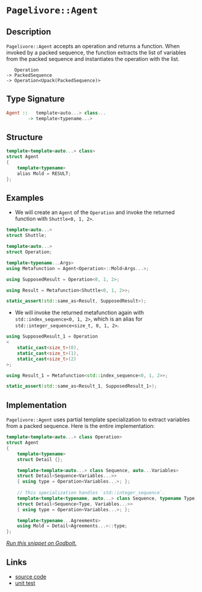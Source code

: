 <!-- Copyright 2024 Feng Mofan
SPDX-License-Identifier: Apache-2.0 -->

# `Pagelivore::Agent`

## Description

`Pagelivore::Agent` accepts an operation and returns a function.
When invoked by a packed sequence, the function extracts the list of variables from the packed sequence and instantiates the operation with the list.

<pre><code>   Operation
-> PackedSequence
-> Operation&lt;Upack(PackedSequence)&gt;</code></pre>

## Type Signature

```Haskell
Agent ::   template<auto...> class...
        -> template<typename...>
```

## Structure

```C++
template<template<auto...> class>
struct Agent
{
    template<typename>
    alias Mold = RESULT;
};
```

## Examples

- We will create an `Agent` of the `Operation` and invoke the returned function with `Shuttle<0, 1, 2>`.

```C++
template<auto...>
struct Shuttle;

template<auto...>
struct Operation;

template<typename...Args>
using Metafunction = Agent<Operation>::Mold<Args...>;

using SupposedResult = Operation<0, 1, 2>;

using Result = Metafunction<Shuttle<0, 1, 2>>;

static_assert(std::same_as<Result, SupposedResult>);
```

- We will invoke the returned metafunction again with `std::index_sequence<0, 1, 2>`, which is an alias for `std::integer_sequence<size_t, 0, 1, 2>`.

```C++
using SupposedResult_1 = Operation
<
    static_cast<size_t>(0),
    static_cast<size_t>(1),
    static_cast<size_t>(2)
>;

using Result_1 = Metafunction<std::index_sequence<0, 1, 2>>;

static_assert(std::same_as<Result_1, SupposedResult_1>);
```

## Implementation

`Pagelivore::Agent` uses partial template specialization to extract variables from a packed sequence. Here is the entire implementation:

```C++
template<template<auto...> class Operation>
struct Agent
{
    template<typename>
    struct Detail {};

    template<template<auto...> class Sequence, auto...Variables>
    struct Detail<Sequence<Variables...>>
    { using type = Operation<Variables...>; };
    
    // This specialization handles `std::integer_sequence`.
    template<template<typename, auto...> class Sequence, typename Type, auto...Variables>
    struct Detail<Sequence<Type, Variables...>>
    { using type = Operation<Variables...>; };

    template<typename...Agreements>
    using Mold = Detail<Agreements...>::type;
};
```

[*Run this snippet on Godbolt.*](https://godbolt.org/#z:OYLghAFBqd5QCxAYwPYBMCmBRdBLAF1QCcAaPECAMzwBtMA7AQwFtMQByARg9KtQYEAysib0QXACx8BBAKoBnTAAUAHpwAMvAFYTStJg1DIApACYAQuYukl9ZATwDKjdAGFUtAK4sGIMxqkrgAyeAyYAHI%2BAEaYxP4AbKQADqgKhE4MHt6%2B/oGp6Y4CoeFRLLHxZkl2mA6ZQgRMxATZPn4Btpj2RQwNTQQlkTFxibaNza25HQrjA2FD5SNVAJS2qF7EyOwcBJgsyQa7JgDMbrv7h5gnbkxeRAB0jyfYANTIBgoKLwDyyXFMPWeJg0AEEZsQvA4XiDgIwCMCQSYAOxWUEvdEvc4HAFXU4EACef2YbCBaIx4MhBBeABFMI06C9kVYkdSTqjEWT0VjLtduTjrrcHk9jq93kxPi8hJgAI5eRhbUgvQWoR73ABqTTwTGi9AUpJBGJeFKhtPptGuUtl8txbg1xC1OswClVQJFCMNTJeXnSRkxhMwjOO1J%2Bf2IAMy1ztDt1LrdxwsjJZbPdGJT6IA9OmXgAVBB4L4KP7ILW0PAAL3DAheCEM6F1jISGhm6BAIDCu1hxAA%2BkorQwtiZG/c05i9tijnixzy8f7iZhFcrY6KPl9LXL%2B/O/UTWAHs/6F3cVY8o9rdfrDcaqaamHQLTL1wPTnu/oqT47ncLsOfUyivT7gFuAYnMGvz/ICpxvjGn5somrLxgiI58hOZyzjuqowsQmB7HCepupyf5hABACynjoIGwbXrepwYVhbCCB%2Bw4iq2BJ/MmoLInB7IIumABUfH8QJ6bcfx2bYEI2b8UJoK8QJslSRyiJmMcYTvF4WCBm4dx0IQ%2BL6uYyn9t46nXMgzZYFQelKSpRlAacaAbskBC4V%2B7HSQJLwAGJ4MQMwvNgqisAcAaSQiSE2ou0GgpekoIHcBD0GxClhQKh5Lgi0WgWG4FcaCyUztubDocQwDOQi3qES8RF0kwVBeP2PTkdCsKCNcmWVgwzytiRtDoNcILFQxro5SC5W%2BkIXjJAUmDoAASk6Xi0FSwEhmBEanIELxcIqZhDQhoKjQBc0KAtS1BpV1W1fVa1uEIsUEPFNobVtLw7XGX7wa5YKNI4yBduKSjNBAzatgoO5/bhbhHSdirjZNaTTVDi3PMsiXCfxkq1AIZH%2BYF9AvCF%2B3/pKE1TbN82LV2XCNW1gLsacI4zOGv2iDM1zpGWmBdvCIoQBoqwM99eDM%2BK3NuOznPc9gEBcPz%2BGMz9XYs6L4tc88EBmCjdPvcNB0vIjBCU41VWNJddQCGzBAtm2DBYKoPb3ta1xPdtrra3tX1M%2BDAMEEDlsg2D4rXPrlMwyT8Nk8dFNcMjbIcKstCcAArLwfgcFopCoJwbjWNYRrrJsQFKTwpAEJocerAA1iAicJPcAAcCRSInSIJJIACcxwt0p%2BicJIvAsBIGiBKn6eZxwvAKCAgSl2ncekHAsAwIgIDrAQyR3OQlBoPsdBxBEO6cKoDcALSty8wDIMgm2SPcZi8NNhAkHgLZbfwggiGI7BSDIgiKCo6iz1ILoLaAB3MMyROA8HjknFOZcM6cG%2BHcdeVJUBUBeEfBIp9JDn0vtfW%2BLwIAeB3vQYgjIi7LF4DPLQqwIBIG3skXeZAKAQHoYwkAwApBmD4HQXYPlKDRDgdEMITR8SQN4EI5gxB8TfGiNoWoM9i7bzogQb4DBaCiMAVgaIXhgA3FoLQSe3BeBYBYIYYA4hNHeXkXgAAbk6OBmBVC1DuNsYu7YuhwNLNEMMUiPBYDgQQe0A8jGkDscQaI8NaSmKMKWIwZdVhUAMCVNUeBMAgNAqnYub9hCiHEN/bJf81BwOAfoMxKAc6WH0HgaIk9ICrFQI5TIhjj7NmAqYSw1gAi8FQGE%2B0WBakQFWDUM2fgICuEmH4LaIR5hlAqHoAoGQBATPmWkRZDBBizJGFtYZPQ%2BgTE8G0PQOz6izA2cMeI2zZjLMuf0M5iwLlDPzlsCQ0CODJ1ICPbpnB0EnzPhfK%2BUh8EQFwI/Uh%2BkZaUPiasBAmAmBYHiIM0gVdJDHHuB3JEkgNCSDMJIRsGga5tx7hwPupAB7HC4PcRuCQ65tzrlwBIidJBcETh3JInz4Hj1sFPEu8T55L1oSvJBG9mGsJIfvNgnAmgsBsUiY%2BTA3gGF9FwNu9wKXpwfkQPpehskfzydIApSgimAN0FwsBTAIFGNee89lY9EFrzuC8VBSpiDStlfKsUSqVVqoIUQhhJCyHHA1pC2eNC6GoGIXETeLDw1%2BpGFKmVx8PUcLblwQINBFpxEnhAARgCJEiLEaQPNUiZFyIcAWpRcJVHqLgVonReiDEFpMWYix6d8CYTqHYwx6qnHIBcQW9xCdAFeJ8fiPx2x06BLwME4uYSIlKCic2wivLElMGSak9JRIC06tyV/fVshCkAPTia0pcT2lWEqV4gZ9TGkCGaa0oMZ7Omj16c/exdTOjdEyC4G21ygg2zuXMraCyei/uA5kADWyP3WIEHsloBzcjbK6NB3opyZnnKOVc%2BDkyxi3LQ/cl5awNjPJlkS61cCx7OtdXKhVZjNpevuBoAhILNUBohTykN0LYXwsoK8klZKVVYqRCypESJjjYtxUyj55HOAT25VQueC9l6r2QVG0Ve8D4cClWfFgCgbFXxscq%2B4lwZj33wJq5%2B2rZC6t3T/eQhrD06BAMcUgZqLVQNI7AwBtqhUoLQVp7BOm9MvAMyq4zVJCExsYQG44FD2PUPnmGiNTCt6RZISAPTk0uwha7GFv6LrW7cIzXw7NgjhFSILUW6Rsj5HlvDcoqtGjW2YG0bosQDaQlNpieO4xViO32MAY45xux%2B2CA8UO6pI6x0BKCQW2dkS9iLriSGvgSSFApLSRkrdVmd0SD3b/ezxSnMnuMBUmwl74DXp6IY9MwNH2WC6RnF9/SLtQZGd%2B9wWG9DTNKOhoDqyQOfb%2B4UcDeHAOvd2ZhnI2HjkwdQz9/DNz9lQ4w7h%2BHgHHlEa/lazzo9vn%2BZeIF/ThmwtMbMyQVjsX5PLE43CkYiLB18f8Cq44xxE6JyxamjQLOW51yk15mTXLp5QqRSAFFqrjh10ZUpdnCQlItyJccHHXzOVU9eXfPnuOVfC7CekZwkggA%3D)

## Links

- [source code](../../../../conceptrodon/pagelivore/agent.hpp)
- [unit test](../../../../tests/unit/metafunctions/pagelivore/agent.test.hpp)
